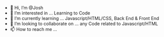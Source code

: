- 👋 Hi, I’m @Josh
- 👀 I’m interested in ... Learning to Code
- 🌱 I’m currently learning ... Javascript/HTML/CSS, Back End & Front End
- 💞️ I’m looking to collaborate on ... any Code related to Javascript/HTML
- 📫 How to reach me ... 

<!---
joyev/joyev is a ✨ special ✨ repository because its `README.md` (this file) appears on your GitHub profile.
You can click the Preview link to take a look at your changes.
--->
